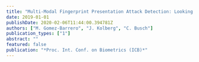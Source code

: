 ```yaml
---
title: "Multi-Modal Fingerprint Presentation Attack Detection: Looking at the Surface and the Inside"
date: 2019-01-01
publishDate: 2020-02-06T11:44:00.394781Z
authors: ["M. Gomez-Barrero", "J. Kolberg", "C. Busch"]
publication_types: ["1"]
abstract: ""
featured: false
publication: "*Proc. Int. Conf. on Biometrics (ICB)*"
---
```


